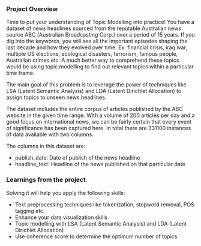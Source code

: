 ### Project Overview

 Time to put your understanding of Topic Modelling into practice! You have a dataset of news headlines sourced from the reputable Australian news source ABC (Australian Broadcasting Corp.) over a period of 15 years. If you dig into the keywords, you will see all the important episodes shaping the last decade and how they evolved over time. Ex: financial crisis, iraq war, multiple US elections, ecological disasters, terrorism, famous people, Australian crimes etc. A much better way to comprehend these topics would be using topic modelling to find out relevant topics within a particular time frame.

The main goal of this problem is to leverage the power of techniques like LSA (Latent Semantic Analysis) and LDA (Latent Dirichlet Allocation) to assign topics to unseen news headlines.

The dataset includes the entire corpus of articles published by the ABC website in the given time range. With a volume of 200 articles per day and a good focus on international news, we can be fairly certain that every event of significance has been captured here. In total there are 331100 instances of data available with two columns.

The columns in this dataset are:

- publish_date: Date of publish of the news headline
- headline_text: Headline of the news published on that particular date


### Learnings from the project

 Solving it will help you apply the following skills:

- Text preprocessing techniques like tokenization, stopword removal, POS tagging etc.
- Enhance your data visualization skills
- Topic modelling with LSA (Latent Semantic Analysis) and LDA (Latent Dirichlet Allocation)
- Use coherence score to determine the optimum number of topics


